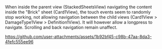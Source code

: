 When inside the parent view (StackedSheetsView) navigating the content inside the "Brick" sheet (Card1View), the touch events seem to randomly stop working, not allowing navigation between the child views (Card1View > DamageType1View > Definition1View). It will however allow a longpress to navigate. Scrolling and back navigation remain unaffect.


https://github.com/user-attachments/assets/1b92bf45-c98b-47aa-8da3-4fefc555ee96

